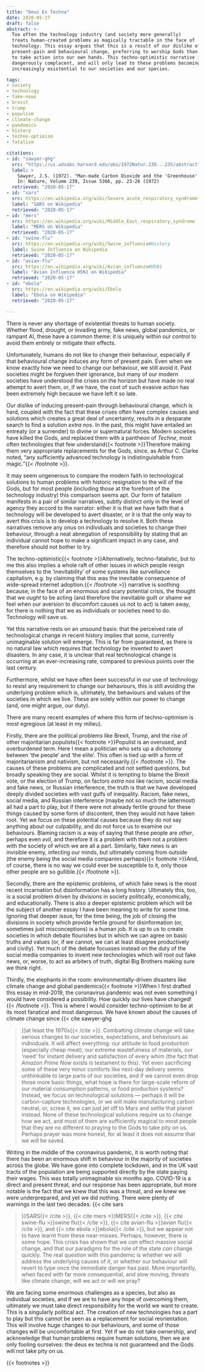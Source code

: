 ```yaml
---
title: "Deus Ex Techna"
date: 2020-05-17
draft: false
abstract: >-
  Too often the technology industry (and society more generally)
  treats human-created problems as magically tractable in the face of
  technology. This essay argues that this is a result of our dislike of
  present-pain and behavioural change, preferring to worship Gods than
  to take action into our own hands. This techno-optimistic narrative is
  dangerously complacent, and will only lead to these problems becoming
  increasingly existential to our societies and our species.

tags:
- society
- technology
- fake-news
- brexit
- trump
- populism
- climate-change
- pandemics
- history
- techno-optimism
- fatalism

citations:
- id: "sawyer-ghg"
  src: "https://ui.adsabs.harvard.edu/abs/1972Natur.239...23S/abstract"
  label: >
    Sawyer, J.S. (1972). "Man-made Carbon Dioxide and the 'Greenhouse' Effect".
    In: Nature, Volume 239, Issue 5366, pp. 23-26 (1972)
  retrieved: "2020-05-17"
- id: "sars"
  src: https://en.wikipedia.org/wiki/Severe_acute_respiratory_syndrome-related_coronavirus
  label: "SARS on Wikipedia"
  retrieved: "2020-05-17"
- id: "mers"
  src: https://en.wikipedia.org/wiki/Middle_East_respiratory_syndrome
  label: "MERS on Wikipedia"
  retrieved: "2020-05-17"
- id: "swine-flu"
  src: https://en.wikipedia.org/wiki/Swine_influenza#History
  label: Swine Influenza on Wikipedia
  retrieved: "2020-05-17"
- id: "avian-flu"
  src: https://en.wikipedia.org/wiki/Avian_influenza#H5N1
  label: "Avian Influenza H5N1 on Wikipedia"
  retrieved: "2020-05-17"
- id: "ebola"
  src: https://en.wikipedia.org/wiki/Ebola
  label: "Ebola on Wikipedia"
  retrieved: "2020-05-17"

---
```


There is never any shortage of existential threats to human society.
Whether flood, drought, or invading army, fake news, global pandemics,
or rampant AI, these have a common theme: it is uniquely within our
control to avoid them entirely or mitigate their effects.

Unfortunately, humans do not like to change their behaviour, especially
if that behavioural change induces any form of present pain. Even when
we know exactly how we need to change our behaviour, we still avoid it.
Past societies might be forgiven their ignorance, but many of our modern
societies have understood the crises on the horizon but have made no
real attempt to avert them, or, if we have, the cost of such evasive
action has been extremely high because we have left it so late.

Our dislike of inducing present-pain through behavioural change, which
is hard, coupled with the fact that these crises often have complex
causes and solutions which creates a great deal of uncertainty,
results in a desparate search to find a solution _extra nos_. In
the past, this might have entailed an entreaty (or a surrender) to
divine or supernatural forces. Modern societies have killed the
Gods, and replaced them with a pantheon of _Techne_, most often
technologies that few understand{{< footnote >}}Therefore making them
very appropriate replacements for the Gods, since, as Arthur C. Clarke
noted, &ldquo;any sufficiently advanced technology is indistinguishable
from magic.&rdquo;{{< /footnote >}}.

It may seem ungenerous to compare the modern faith in technological
solutions to human problems with historic resignation to the will of
the Gods, but for most people (including those at the forefront of the
technology industry) this comparison seems apt. Our form of fatalism
manifests in a pair of similar narratives, subtly distinct only in the
level of agency they accord to the narrator: either it is that we have
faith that a technology will be developed to avert disaster, or it
is that the only way to avert this crisis is to develop a technology
to resolve it. Both these narratives remove any onus on individuals
and societies to change their behaviour, through a neat abnegation of
responsibility by stating that an individual cannot hope to make a
significant impact in any case, and therefore should not bother to try.

The techno-optimistic{{< footnote >}}Alternatively, techno-fatalistic,
but to me this also implies a whole raft of other issues in which
people resign themselves to the &lsquo;inevitability&rsquo; of some
systems like surveillance capitalism, e.g. by claiming that this was the
inevitable consequence of wide-spread internet adoption.{{< /footnote >}}
narrative is soothing because, in the face of an enormous and
scary potential crisis, the thought that we _ought_ to be acting (and
therefore the inevitable guilt or shame we feel when our aversion to
discomfort causes us not to act) is taken away, for there is nothing
that we as individuals or societies need to do. Technology will save us.

Yet this narrative rests on an unsound basis: that the perceived rate
of technological change in recent history implies that some, currently
unimaginable solution will emerge. This is far from guaranteed, as there
is no natural law which requires that technology be invented to avert
disasters. In any case, it is unclear that real technological change is
occurring at an ever-increasing rate, compared to previous points over
the last century.

Furthermore, whilst we have often been successful in our use of
technology to resist any requirement to change our behaviours, this
is still avoiding the underlying problem which is, ultimately, the
behaviours and values of the societies in which we live. These are
solely within our power to change (and, one might argue, our duty).

There are many recent examples of where this form of techno-optimism is
most egregious (at least in my milieu).

Firstly, there are the political problems like Brexit, Trump, and the
rise of other majoritarian populists{{< footnote >}}Populist is an
overused, and overburdened term. Here I mean a politician who sets up a
dichotomy between &lsquo;the people&rsquo; and &lsquo;the elite&rsquo;.
This often is tied up with a form of majoritarianism and nativism, but
not necessarily.{{< /footnote >}}. The causes of these problems are
complicated and not settled questions, but broadly speaking they are
social. Whilst it is tempting to blame the Brexit vote, or the election
of Trump, on factors _extra nos_ like racism, social media and fake
news, or Russian interference, the truth is that we have developed
deeply divided societies with vast gulfs of inequality. Racism, fake
news, social media, and Russian interference (maybe not so much the
lattermost) all had a part to play, but if there were not already
fertile ground for these things caused by some form of discontent, then
they would not have taken root. Yet we focus on these potential causes
because they do not say anything about our culpability, and do not
force us to examine our behaviours. Blaming racism is a way of saying
that these people are _other_, perhaps even _evil_, and therefore it
is a problem with them not a problem with the society of which we are
all a part. Similarly, fake news is an invisible enemy, infecting our
minds, but ultimately coming from outside (the enemy being the social
media companies perhaps){{< footnote >}}And, of course, there is no
way we could ever be susceptible to it, only those other people are so
gullible.{{< /footnote >}}.

Secondly, there are the epistemic problems, of which fake news is
the most recent incarnation but disinformation has a long history.
Ultimately this, too, is a social problem driven by divisions in society
politically, economically, and educationally. There is also a deeper
epistemic problem which will be the subject of another essay I have been
meaning to write for some time. Ignoring that deeper issue, for the time
being, the job of closing the divisions in society which provide fertile
ground for disinformation (or, sometimes just misconceptions) is a human
job. It is up to us to create societies in which debate flourishes but
in which we can agree on basic truths and values (or, if we cannot, we
can at least disagree productively and civilly). Yet much of the debate
focusses instead on the duty of the social media companies to invent
new technologies which will root out fake news, or, worse, to act as
arbiters of truth, digital Big Brothers making sure we think right.

Thirdly, the elephants in the room: environmentally-driven disasters
like climate change and global pandemics{{< footnote >}}When I first
drafted this essay in mid-2019, the coronavirus pandemic was not even
something I would have considered a possibility. How quickly our
lives have changed!{{< /footnote >}}. This is where I would consider
techno-optimism to be at its most fanatical and most dangerous. We have
known about the causes of climate change since {{< cite sawyer-ghg
>}}at least the 1970s{{< /cite >}}. Combatting climate change will
take serious changes to our societies, expectations, and behaviours as
individuals. It will affect everything: our attitude to food production
(especially cheap meat), our extreme wastefulness of materials, our
&lsquo;need&rsquo; for instant delivery and satisfaction of every whim
(the fact that _Amazon Prime Now_ exists is testament to this). Yet even
sacrificing some of these very minor comforts like next-day delivery
seems unthinkable to large parts of our societies, and if we cannot
even drop those more basic things, what hope is there for large-scale
reform of our material consumption patterns, or food production systems?
Instead, we focus on technological solutions &mdash; perhaps it will
be carbon-capture technologies, or we will make manufacturing carbon
neutral, or, screw it, we can just jet off to Mars and settle that
planet instead. None of these technological solutions require us to
change how we act, and most of them are sufficiently magical to most
people that they are no different to praying to the Gods to take pity on
us. Perhaps prayer was more honest, for at least it does not assume that
we _will_ be saved.

Writing in the middle of the coronavirus pandemic, it is worth noting
that there has been an enormous shift in behaviour in the majority of
societies across the globe. We have gone into complete lockdown, and in
the UK vast tracts of the population are being supported directly by
the state paying their wages. This was totally unimaginable six months
ago. COVID-19 is a direct and present threat, and our response has been
appropriate, but more notable is the fact that we knew that this was
a threat, and we knew we were underprepared, and yet we did nothing.
There were plenty of warnings in the last two decades: {{< cite sars
>}}SARS{{< /cite >}}, {{< cite mers >}}MERS{{< /cite >}}, {{< cite
swine-flu >}}swine flu{{< /cite >}}, {{< cite avian-flu >}}avian flu{{<
/cite >}}, and {{< cite ebola >}}ebola{{< /cite >}}, but we appear not
to have learnt from these near-misses. Perhaps, however, there is some
hope. This crisis has shown that we _can_ effect massive social change,
and that our paradigms for the role of the state _can_ change quickly.
The real question with this pandemic is whether we will address the
underlying causes of it, or whether our behaviour will revert to type
once the immediate danger has past. More importantly, when faced with
far more consequential, and slow moving, threats like climate change,
will we act or will we pray?

We are facing some enormous challenges as a species, but also as
individual societies, and if we are to have any hope of overcoming
them, ultimately we must take direct responsibility for the world
we want to create. This is a singularly political act. The creation
of new technologies has a part to play but this cannot be seen as a
replacement for social reorientation. This will involve huge changes
to our behaviours, and some of those changes will be uncomfortable at
first. Yet if we do not take ownership, and acknowledge that human
problems require human solutions, then we are only fooling ourselves:
the deus ex techna is not guaranteed and the Gods will not take pity on
us.

{{< footnotes >}}
